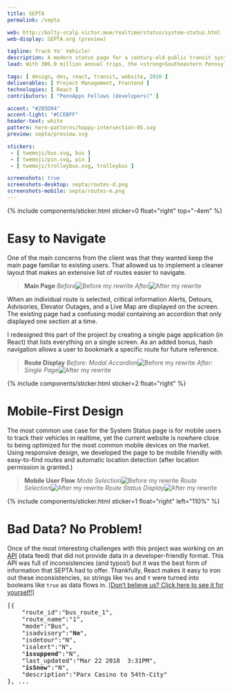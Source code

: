 ```yaml
---
title: SEPTA
permalink: /septa

web: http://bolty-scalp.victor.moe/realtime/status/system-status.html
web-display: SEPTA.org (preview)

tagline: Track Yo' Vehicle!
description: A modern status page for a century-old public transit system.
lead: With 306.9 million annual trips, the <strong>Southeastern Pennsylvania Transportation Authority (SEPTA)</strong> has a heavily-utilized System Status page that displays critical information for riders, such as real time vehicle locations, detours, delays, and suspensions. I managed the project alongside the development team at <strong>PennApps Fellows</strong> to redesign and rewrite that page for the mobile era.

tags: [ design, dev, react, transit, website, 2016 ]
deliverables: [ Project Management, Frontend ]
technologies: [ React ]
contributors: [ "PennApps Fellows (developers)" ]

accent: "#2B5D94"
accent-light: "#CCEBFF"
header-text: white
pattern: hero-patterns/happy-intersection-05.svg
preview: septa/preview.svg

stickers:
 - [ twemoji/bus.svg, bus ]
 - [ twemoji/pin.svg, pin ]
 - [ twemoji/trolleybus.svg, trolleybus ]

screenshots: true
screenshots-desktop: septa/routes-d.png
screenshots-mobile: septa/routes-m.png
---
```


{% include components/sticker.html sticker=0 float="right" top="-4em" %}

# Easy to Navigate

One of the main concerns from the client was that they wanted keep the main page familiar to existing users. That allowed us to implement a cleaner layout that makes an extensive list of routes easier to navigate.

<blockquote class="accent-light-bg text-center">
	<strong>Main Page</strong>
	<row>
		<column class="no-margin-bottom"><i>Before</i><img src="{{ site.baseurl }}/media/septa/home-before.png" alt="Before my rewrite"></column>
		<column class="no-margin-bottom"><i>After</i><img src="{{ site.baseurl }}/media/septa/home-after.png" alt="After my rewrite"></column>
	</row>
</blockquote>

When an individual route is selected, critical information Alerts, Detours, Advisories, Elevator Outages, and a Live Map are displayed on the screen. The existing page had a confusing modal containing an accordion that only displayed one section at a time.

I redesigned this part of the project by creating a single page application (in React) that lists everything on a single screen. As an added bonus, hash navigation allows a user to bookmark a specific route for future reference.

<blockquote class="accent-light-bg text-center">
	<strong>Route Display</strong>
	<row>
		<column class="no-margin-bottom"><i>Before: Modal Accordion</i><img src="{{ site.baseurl }}/media/septa/route-before.png" alt="Before my rewrite"></column>
		<column class="no-margin-bottom"><i>After: Single Page</i><img src="{{ site.baseurl }}/media/septa/route-after.png" alt="After my rewrite"></column>
	</row>
</blockquote>

{% include components/sticker.html sticker=2 float="right" %}

# Mobile-First Design

The most common use case for the System Status page is for mobile users to track their vehicles in realtime, yet the current website is nowhere close to being optimized for the most common mobile devices on the market. Using responsive design, we developed the page to be mobile friendly with easy-to-find routes and automatic location detection (after location permission is granted.)

<blockquote class="accent-light-bg text-center">
	<strong>Mobile User Flow</strong>
	<row>
		<column class="no-margin-bottom"><i>Mode Selection</i><img src="{{ site.baseurl }}/media/septa/mobile-1.png" alt="Before my rewrite"></column>
		<column class="no-margin-bottom"><i>Route Selection</i><img src="{{ site.baseurl }}/media/septa/mobile-2.png" alt="After my rewrite"></column>
		<column class="no-margin-bottom"><i>Route Status Display</i><img src="{{ site.baseurl }}/media/septa/mobile-3.png" alt="After my rewrite"></column>
	</row>
</blockquote>

{% include components/sticker.html sticker=1 float="right" left="110%" %}

# Bad Data? No Problem!

Once of the most interesting challenges with this project was working on an [API](https://sidewaysdictionary.com/#/term/api) (data feed) that did not provide data in a developer-friendly format. This API was full of inconsistencies (and typos!) but it was the best form of information that SEPTA had to offer. Thankfully, React makes it easy to iron out these inconsistencies, so strings like `Yes` and `Y` were turned into booleans like `true` as data flows in. [(Don’t believe us? Click here to see it for yourself!)](https://www3.septa.org/api/Alerts/?dataType=jsonp)


<pre>
[{
	"route_id":"bus_route_1",
	"route_name":"1",
	"mode":"Bus",
	"isadvisory":"<strong class="accent-bg">No</strong>",
	"isdetour":"N",
	"isalert":"N",
	"<strong class="accent-bg">issuppend</strong>":"N",
	"last_updated":"Mar 22 2018  3:31PM",
	"<strong class="accent-bg">isSnow</strong>":"N",
	"description":"Parx Casino to 54th-City"
}, ...
</pre>